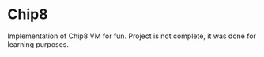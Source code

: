 # Chip8
Implementation of Chip8 VM for fun. Project is not complete, it was done for learning purposes.

